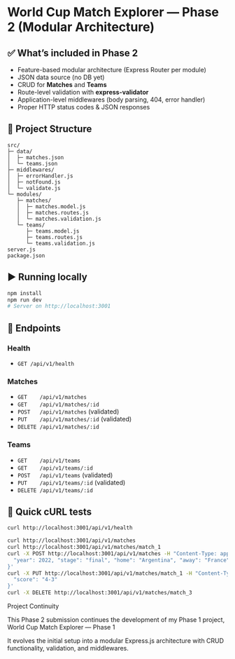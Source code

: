 # World Cup Match Explorer — Phase 2 (Modular Architecture)

## ✅ What’s included in Phase 2
- Feature-based modular architecture (Express Router per module)
- JSON data source (no DB yet)
- CRUD for **Matches** and **Teams**
- Route-level validation with **express-validator**
- Application-level middlewares (body parsing, 404, error handler)
- Proper HTTP status codes & JSON responses

## 📁 Project Structure
```
src/
├─ data/
│  ├─ matches.json
│  └─ teams.json
├─ middlewares/
│  ├─ errorHandler.js
│  ├─ notFound.js
│  └─ validate.js
└─ modules/
   ├─ matches/
   │  ├─ matches.model.js
   │  ├─ matches.routes.js
   │  └─ matches.validation.js
   └─ teams/
      ├─ teams.model.js
      ├─ teams.routes.js
      └─ teams.validation.js
server.js
package.json
```

## ▶️ Running locally
```bash
npm install
npm run dev
# Server on http://localhost:3001
```

## 🔗 Endpoints

### Health
- `GET /api/v1/health`

### Matches
- `GET    /api/v1/matches`
- `GET    /api/v1/matches/:id`
- `POST   /api/v1/matches` (validated)
- `PUT    /api/v1/matches/:id` (validated)
- `DELETE /api/v1/matches/:id`

### Teams
- `GET    /api/v1/teams`
- `GET    /api/v1/teams/:id`
- `POST   /api/v1/teams` (validated)
- `PUT    /api/v1/teams/:id` (validated)
- `DELETE /api/v1/teams/:id`

## 🧪 Quick cURL tests
```bash
curl http://localhost:3001/api/v1/health

curl http://localhost:3001/api/v1/matches
curl http://localhost:3001/api/v1/matches/match_1
curl -X POST http://localhost:3001/api/v1/matches -H "Content-Type: application/json" -d '{
  "year": 2022, "stage": "final", "home": "Argentina", "away": "France", "score": "3-3 (4-2 pens)"
}'
curl -X PUT http://localhost:3001/api/v1/matches/match_1 -H "Content-Type: application/json" -d '{
  "score": "4-3"
}'
curl -X DELETE http://localhost:3001/api/v1/matches/match_3
```
Project Continuity

This Phase 2 submission continues the development of my Phase 1 project, World Cup Match Explorer — Phase 1

It evolves the initial setup into a modular Express.js architecture with CRUD functionality, validation, and middlewares.